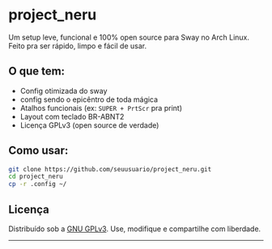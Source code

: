 # project\_neru

Um setup leve, funcional e 100% open source para Sway no Arch Linux. Feito pra ser rápido, limpo e fácil de usar.

## O que tem:

* Config otimizada do sway
* config sendo o epicêntro de toda mágica
* Atalhos funcionais (ex: `SUPER + PrtScr` pra print)
* Layout com teclado BR-ABNT2
* Licença GPLv3 (open source de verdade)

## Como usar:

```bash
git clone https://github.com/seuusuario/project_neru.git
cd project_neru
cp -r .config ~/
```

## Licença

Distribuído sob a [GNU GPLv3](https://www.gnu.org/licenses/gpl-3.0.html).
Use, modifique e compartilhe com liberdade.

---
